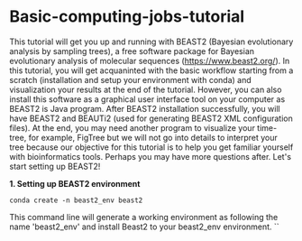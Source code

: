 # Basic-computing-jobs-tutorial

This tutorial will get you up and running with BEAST2 (Bayesian evolutionary analysis by sampling trees), a free software package for Bayesian evolutionary analysis of molecular sequences (https://www.beast2.org/). In this tutorial, you will get acquaninted with the basic workflow starting from a scratch (installation and setup your environment with conda) and visualization your results at the end of the tutorial. However, you can also install this software as a graphical user interface tool on your computer as BEAST2 is Java program. After BEAST2 installation successfully, you will have BEAST2 and BEAUTi2 (used for generating BEAST2 XML configuration files). At the end, you may need another program to visualize your time-tree, for example, FigTree but we will not go into details to interpret your tree because our objective for this tutorial is to help you get familiar yourself with bioinformatics tools. Perhaps you may have more questions after. Let's start setting up BEAST2! 

**1. Setting up BEAST2 environment**
```
conda create -n beast2_env beast2
```
This command line will generate a working environment as following the name 'beast2_env' and install Beast2 to your beast2_env environment.
``



